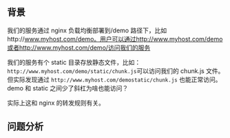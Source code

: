 ## 背景

我们的服务通过 nginx 负载均衡部署到/demo 路径下，比如http://www.myhost.com/demo。用户可以通过http://www.myhost.com/demo或者http://www.myhost.com/demo/访问我们的服务

我们的服务有个 static 目录存放静态文件，比如：`http://www.myhost.com/demo/static/chunk.js`可以访问我们的 chunk.js 文件。但实际发现通过 `http://www.myhost.com/demostatic/chunk.js` 也能正常访问。demo 和 static 之间少了斜杠为啥也能访问？

实际上这和 nginx 的转发规则有关。

## 问题分析
